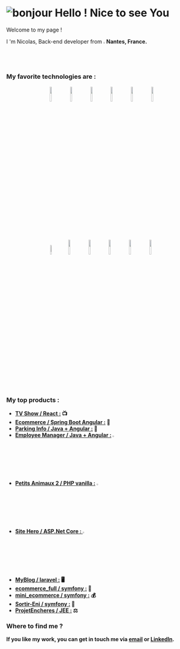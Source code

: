 # ![bonjour](https://user-images.githubusercontent.com/91179295/164259751-403554ed-db2b-4a49-a507-926a8910d664.gif) Hello ! Nice to see You
Welcome to my page !
<p>
I 'm Nicolas, Back-end developer from <img width="1.5%" src="https://user-images.githubusercontent.com/91179295/164263265-b3a8ea3e-9314-4cb7-8dfc-400cd8b60b6a.png"><b>Nantes, France<b>.
</p>
  <h3>My favorite technologies are :</h3>
 
  <p align="center">
    <img width="10%" src="https://user-images.githubusercontent.com/91179295/164268629-b911879f-6d90-409f-b3ae-25f830de2f5f.png">
    <img width="10%" src="https://user-images.githubusercontent.com/91179295/164266579-062330f5-137d-4f73-8892-c20429b1456f.png">
    <img width="10%" src="https://user-images.githubusercontent.com/91179295/164266044-6d359b71-2b6c-4dcb-8c64-41b3602c6d4d.png">
    <img width="10%" src="https://user-images.githubusercontent.com/91179295/164266155-856c54b9-9317-4fdd-ada4-f56e1b801dff.png">
    <img width="10%" src="https://user-images.githubusercontent.com/91179295/164269081-77a872f7-8980-4412-bd80-ad53e9a63e3f.png">
    <img width="10%" src="https://user-images.githubusercontent.com/91179295/164265959-4a53d1e1-2bbe-4e86-adc4-f633bcf345f8.png">
  </p>

  <p align="center">
    <img width="8%" src="https://user-images.githubusercontent.com/91179295/217637050-a8b0caab-e660-46a0-9480-74faadefa89a.png">
    <img width="10%" src="https://user-images.githubusercontent.com/91179295/164269315-98b912be-091f-43af-b3ee-60ceb31c5749.png">
    <img width="10%" src="https://user-images.githubusercontent.com/91179295/164269386-930ee58c-ce2d-4def-ab0c-e2b90dd494a5.png">
    <img width="10%" src="https://user-images.githubusercontent.com/91179295/164269767-85710a94-5912-4231-924b-81274440bbd5.png">
    <img width="10%" src="https://user-images.githubusercontent.com/91179295/164269871-933e92ee-63a2-4b52-9da6-b10b15c70300.png">
    <img width="10%" src="https://user-images.githubusercontent.com/91179295/164270164-70e2a8db-9757-4ff7-be22-8db80c123eae.png">
  </p>
  
  <h3>My top products :</h3>
  <ul>
    <li>
      <a href="https://github.com/lazar360/react-tv-show"><b>TV Show / React :</a> 📺 </b>
    </li>
    <li>
      <a href="https://github.com/lazar360/angular-ecommerce"><b>Ecommerce / Spring Boot Angular :</a> 📙 </b>
    </li>
    <li>
      <a href="https://github.com/lazar360/parking-ui"><b>Parking Info / Java + Angular :</a> 🚗 </b>
    </li>
    <li>
      <a href="https://github.com/lazar360/employeemanagerAngular"><b>Employee Manager / Java + Angular :</a> <img width="3%" src="https://bootdey.com/img/Content/avatar/avatar4.png"></b>
    </li>
    <li>
      <a href="https://github.com/lazar360/petitsanimaux2"><b>Petits Animaux 2 / PHP vanilla :</a> <img width="3%" src="https://user-images.githubusercontent.com/91179295/184547784-8bfcf3c0-5434-4a08-9bf2-e7630dbb9a34.png"></b>
    </li>
    <li>
      <a href="https://github.com/lazar360/sitehero"><b>Site Hero / ASP.Net Core : </a> <img width="3%" src="https://user-images.githubusercontent.com/91179295/164276384-8a889d23-f427-47e4-9c83-5400c09d6ef2.jpg">      </b>
    </li>
    <li>
      <a href="https://github.com/lazar360/MyBlog"><b>MyBlog / laravel :</a> 🖥️</b>
    </li>
    <li>
      <a href="https://github.com/lazar360/ecommerce_full"><b>ecommerce_full / symfony :</a> 🛒</b>
    </li>
    <li>
      <a href="https://github.com/lazar360/mini_ecommerce"><b>mini_ecommerce / symfony :</a> 💰</b>
    </li>
    <li>
      <a href="https://github.com/lazar360/Sortir-ENI"><b>Sortir-Eni / symfony :</a> 🥂</b>
    </li>
    <li>
      <a href="https://github.com/lazar360/ProjetEncheres"><b>ProjetEncheres / JEE :</a> ⚖️</b> 
    </li>
  </ul>
  
<h3>Where to find me ?</h3>
    
If you like my work, you can get in touch me via <a href = "mailto: nicolas.gautier35135@gmail.com">email</a> or <a href ="http://www.linkedin.com/in/nicolasdevnantes">LinkedIn</a>.  
